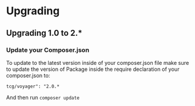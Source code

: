 # Upgrading

## Upgrading 1.0 to 2.*

### Update your Composer.json

To update to the latest version inside of your composer.json file make sure to update the version of Package inside the require declaration of your composer.json to:

`tcg/voyager": "2.0.*`

And then run `composer update`
